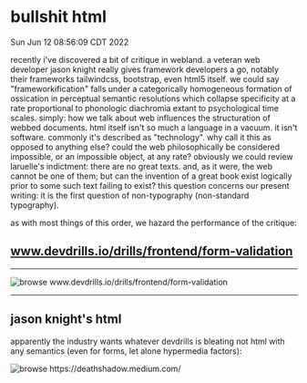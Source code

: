 # bullshit html
<masthead>
  <published time="">Sun Jun 12 08:56:09 CDT 2022</published>
</masthead>

recently i've discovered a bit of critique in webland. a veteran web developer jason knight really gives framework developers a go, notably their frameworks tailwindcss, bootstrap, even html5 itself. we could say "frameworkification" falls under a categorically homogeneous formation of ossication in perceptual semantic resolutions which collapse specificity at a rate proportional to phonologic diachromia extant to psychological time scales. simply: how we talk about web influences the structuration of webbed documents. html itself isn't so much a language in a vacuum. it isn't software. commonly it's described as "technology". why call it this as opposed to anything else? could the web philosophically be considered impossible, or an impossible object, at any rate? obviously we could review laruelle's indictment: there are no great texts. and, as it were, the web cannot be one of them; but can the invention of a great book exist logically prior to some such text failing to exist? this question concerns our present writing: it is the first question of non-typography (non-standard typography).

as with most things of this order, we hazard the performance of the critique:

## www.devdrills.io/drills/frontend/form-validation

---

<img src="https://light-base.surge.sh/images/form-validation.png" alt="browse www.devdrills.io/drills/frontend/form-validation" />

<!--

[image:E4A17DA5-BE91-4335-8CFD-9E479D39AE4F-13414-00003B7D942E3E45/www.devdrills.io:drills:frontend:form-validation.png]

-->

---

## jason knight's html

apparently the industry wants whatever devdrills is bleating not html with any semantics (even for forms, let alone hypermedia factors):

<img src="https://light-base.surge.sh/images/deathshadow.medium.com.png" alt="browse https://deathshadow.medium.com/" />

<!--

[image:39F0D727-B3DC-4F22-A904-C71705421F56-13414-00003B940D4E9EE5/Screen Shot 2022-06-11 at 20.22.45.png]


-->